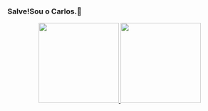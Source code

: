 ### Salve!Sou o Carlos.👋

<!--
- ♟  Desenvolvedor front-end e back-end 
- 🎨 Trabalho com design gráfico 
- 🎮 Estudando C# para Unity
- 🎸 fã de Avenged Sevenfold! 
-->

<div align="center">
  <a href="https://github.com/CarlosDevH">
  <img height="180em" src="https://github-readme-stats.vercel.app/api?username=CarlosDevH&show_icons=true&theme=Eva&include_all_commits=true&count_private=true"/>
  <img height="180em" src="https://github-readme-stats.vercel.app/api/top-langs/?username=CarlosDevH  &layout=compact&langs_count=7&theme=dracula"/>
</div>
